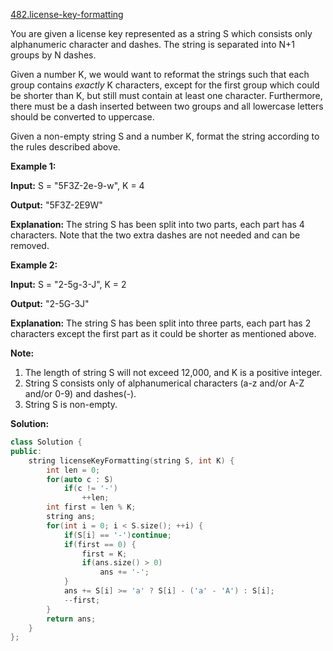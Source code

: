 [482.license-key-formatting](https://leetcode.com/problems/license-key-formatting/)  

You are given a license key represented as a string S which consists only alphanumeric character and dashes. The string is separated into N+1 groups by N dashes.

Given a number K, we would want to reformat the strings such that each group contains _exactly_ K characters, except for the first group which could be shorter than K, but still must contain at least one character. Furthermore, there must be a dash inserted between two groups and all lowercase letters should be converted to uppercase.

Given a non-empty string S and a number K, format the string according to the rules described above.

**Example 1:**  

**Input:** S = "5F3Z-2e-9-w", K = 4

**Output:** "5F3Z-2E9W"

**Explanation:** The string S has been split into two parts, each part has 4 characters.
Note that the two extra dashes are not needed and can be removed.

**Example 2:**  

**Input:** S = "2-5g-3-J", K = 2

**Output:** "2-5G-3J"

**Explanation:** The string S has been split into three parts, each part has 2 characters except the first part as it could be shorter as mentioned above.

**Note:**  

1.  The length of string S will not exceed 12,000, and K is a positive integer.
2.  String S consists only of alphanumerical characters (a-z and/or A-Z and/or 0-9) and dashes(-).
3.  String S is non-empty.  



**Solution:**  

```cpp
class Solution {
public:
    string licenseKeyFormatting(string S, int K) {
        int len = 0;
        for(auto c : S)
            if(c != '-')
                ++len;
        int first = len % K;
        string ans;
        for(int i = 0; i < S.size(); ++i) {
            if(S[i] == '-')continue;
            if(first == 0) {
                first = K;
                if(ans.size() > 0)
                    ans += '-';
            }
            ans += S[i] >= 'a' ? S[i] - ('a' - 'A') : S[i];
            --first;
        }
        return ans;
    }
};
```
      
